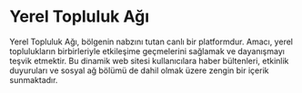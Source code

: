 # Yerel Topluluk Ağı

Yerel Topluluk Ağı, bölgenin nabzını tutan canlı bir platformdur. Amacı, yerel toplulukların birbirleriyle etkileşime geçmelerini sağlamak ve dayanışmayı teşvik etmektir. Bu dinamik web sitesi kullanıcılara haber bültenleri, etkinlik duyuruları ve sosyal ağ bölümü de dahil olmak üzere zengin bir içerik sunmaktadır.